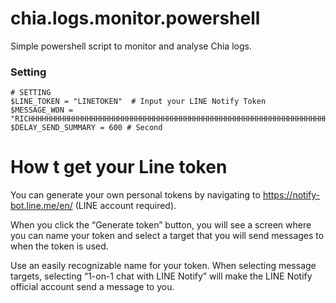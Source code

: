 # chia.logs.monitor.powershell
Simple powershell script to monitor and analyse Chia logs.

### Setting 
```
# SETTING
$LINE_TOKEN = "LINETOKEN"  # Input your LINE Notify Token
$MESSAGE_WON = "RICHHHHHHHHHHHHHHHHHHHHHHHHHHHHHHHHHHHHHHHHHHHHHHHHHHHHHHHHHHHHHHHHHHHH&stickerPackageId=6370&stickerId=11088036"
$DELAY_SEND_SUMMARY = 600 # Second

```

# How t get your Line token
You can generate your own personal tokens by navigating to  https://notify-bot.line.me/en/ (LINE account required).

When you click the “Generate token” button, you will see a screen where you can name your token and select a target that you will send messages to when the token is used.

Use an easily recognizable name for your token. When selecting message targets, selecting “1-on-1 chat with LINE Notify” will make the LINE Notify official account send a message to you.
